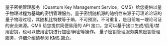 量子密钥管理服务（Quantum Key Management Service，QMS）给您提供以量子物理过程为基础的密钥管理服务。量子密钥随机源的随机性来源于可理论论证的量子物理过程，其随机比特数等于熵，不可预测，不可重复，是目前唯一理论可证的安全熵源。QMS 给您提供简便易用的 API 接口，您可以基于接口生成/启用/禁用密钥，也可以使用密钥进行加密/解密等操作。 量子密钥管理服务类属密钥管理服务，详细介绍请参阅 [KMS 简介](
https://cloud.tencent.com/document/product/573/8780?!preview&lang=cn)。
